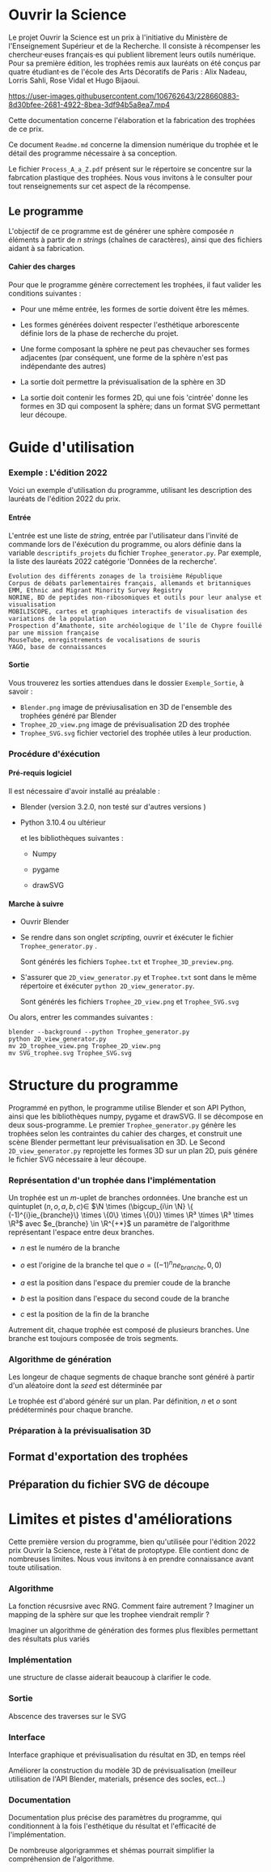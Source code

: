 # Ouvrir la Science

Le projet Ouvrir la Science est un prix à l'initiative  du Ministère de l'Enseignement Supérieur et de la Recherche. Il consiste à récompenser les chercheur·euses français·es qui publient librement leurs outils numérique.  Pour sa première édition,  les trophées remis aux lauréats on été conçus par quatre étudiant·es de l'école des Arts Décoratifs de Paris :  Alix Nadeau, Lorris Sahli, Rose Vidal et Hugo Bijaoui.

https://user-images.githubusercontent.com/106762643/228660883-8d30bfee-2681-4922-8bea-3df94b5a8ea7.mp4


Cette documentation concerne l'élaboration et la fabrication des trophées de ce prix. 

Ce document `Readme.md` concerne la dimension numérique du trophée et le détail des programme nécessaire à sa conception. 

Le fichier `Process_A_a_Z.pdf` présent sur le répertoire se concentre sur la fabrcation plastique des trophées. Nous vous invitons à le consulter pour tout renseignements sur cet aspect de la récompense.

## Le programme

L'objectif de ce programme est de générer une sphère composée $n$ éléments à partir de $n$ *string*s (chaînes de caractères), ainsi que des fichiers aidant à sa fabrication. 

#### Cahier des charges

Pour que le programme génère correctement les trophées, il faut valider les conditions suivantes : 

* Pour une même entrée, les formes de sortie doivent être les mêmes.

* Les formes générées doivent respecter l'esthétique arborescente définie lors de la phase de recherche du projet. 

* Une forme composant la sphère ne peut pas chevaucher ses formes adjacentes (par conséquent, une forme de la sphère n'est pas indépendante des autres)

* La sortie doit permettre la prévisualisation de la sphère en 3D

* La sortie doit contenir les formes 2D, qui une fois 'cintrée' donne les formes en 3D qui composent la sphère; dans un format SVG permettant leur découpe. 

# Guide d'utilisation

### Exemple : L'édition 2022

Voici un exemple d'utilisation du programme, utilisant les description des lauréats de l'édition 2022 du prix. 

#### Entrée

L'entrée est une liste de *string*, entrée par l'utilisateur dans l'invité de commande lors de l'éxécution du programme, ou alors définie dans la variable `descriptifs_projets` du fichier `Trophee_generator.py`. Par exemple, la liste des lauréats 2022 catégorie 'Données de la recherche'.

```
Evolution des différents zonages de la troisième République
Corpus de débats parlementaires français, allemands et britanniques 
EMM, Ethnic and Migrant Minority Survey Registry
NORINE, BD de peptides non-ribosomiques et outils pour leur analyse et visualisation
MOBILISCOPE, cartes et graphiques interactifs de visualisation des variations de la population
Prospection d’Amathonte, site archéologique de l’île de Chypre fouillé par une mission française
MouseTube, enregistrements de vocalisations de souris
YAGO, base de connaissances
```
#### Sortie

Vous trouverez les sorties attendues dans le dossier `Exemple_Sortie`, à savoir : 
* `Blender.png` image de préviusalisation en 3D de l'ensemble des trophées généré par Blender
* `Trophee_2D_view.png` image de prévisualisation 2D des trophée
* `Trophee_SVG.svg` fichier vectoriel des trophée utiles à leur production.

### Procédure d'éxécution

#### Pré-requis logiciel

Il est nécessaire d'avoir installé au préalable :

* Blender (version 3.2.0, non testé sur d'autres versions )

* Python 3.10.4 ou ultérieur 
  
  et les bibliothèques suivantes : 
  
  * Numpy
  
  * pygame
  
  * drawSVG

#### Marche à suivre

* Ouvrir Blender

* Se rendre dans son onglet *script*ing, ouvrir et éxécuter le fichier `Trophee_generator.py` . 
  
  Sont générés les fichiers `Tophee.txt` et `Trophee_3D_preview.png`.

* S'assurer que `2D_view_generator.py` et `Trophee.txt` sont dans le même répertoire et éxécuter `python 2D_view_generator.py`.
  
  Sont générés les fichiers `Trophee_2D_view.png` et `Trophee_SVG.svg`
  
Ou alors, entrer les commandes suivantes : 
  ```
  blender --background --python Trophee_generator.py
  python 2D_view_generator.py
  mv 2D_trophee_view.png Trophee_2D_view.png
  mv SVG_trophee.svg Trophee_SVG.svg
  ```

# Structure du programme

Programmé en python, le programme utilise Blender et son API Python, ainsi que les bibliothèques numpy, pygame et drawSVG. Il se décompose en deux sous-programme.
Le premier `Trophee_generator.py` génère les trophées selon les contraintes du cahier des charges, et construit une scène Blender permettant leur prévisualisation en 3D.
Le Second `2D_view_generator.py` reprojette les formes 3D sur un plan 2D, puis génére le fichier SVG nécessaire à leur découpe. 

### Représentation d'un trophée dans l'implémentation

Un trophée est un $m$-uplet de branches ordonnées. Une branche est un quintuplet $(n,o,a,b,c) \in$ $\N \times (\bigcup_{i\in \N} \{ (-1)^{i}ie_{branche}\} \times \{0\} \times \{0\}) \times \R³ \times \R³ \times \R³$  avec $e_{branche} \in \R^{+*}$ un paramètre de l'algorithme représentant l'espace entre deux branches. 

- $n$ est le numéro de la branche 

- $o$ est l'origine de la branche tel que $o=((-1)^n ne_{branche},0,0)$

- $a$ est la position dans l'espace du premier coude de la branche

- $b$ est la position dans l'espace du second coude de la branche

- $c$ est la position de la fin de la branche

Autrement dit, chaque trophée est composé de plusieurs branches. Une branche est toujours composée de trois segments.

### Algorithme de génération

Les longeur de chaque segments de chaque branche sont généré à partir d'un aléatoire dont la *seed* est déterminée par 

Le trophée est d'abord généré sur un plan. Par définition, $n$ et $o$ sont prédéterminés pour chaque branche. 

### Préparation à la prévisualisation 3D

## Format d'exportation des trophées

## Préparation du fichier SVG de découpe

# Limites et pistes d'améliorations

Cette première version du programme, bien qu'utilisée pour l'édition 2022 prix Ouvrir la Science, reste à l'état de protoptype. Elle contient donc de nombreuses limites. Nous vous invitons à en prendre connaissance avant toute utilisation.

### Algorithme

La fonction récusrsive avec RNG. Comment faire autrement ? Imaginer un mapping de la sphère sur que les trophee viendrait remplir ?

Imaginer un algorithme de génération des formes plus flexibles permettant des résultats plus variés 

### Implémentation

une structure de classe aiderait beaucoup à clarifier le code.

### Sortie

Abscence des traverses sur le SVG

### Interface

Interface graphique et prévisualisation du résultat en 3D, en temps réel

Améliorer la construction du modèle 3D de prévisualisation (meilleur utilisation de l'API Blender, materials, présence des socles, ect...)

### Documentation

Documentation plus précise des paramètres du programme, qui conditionnent à la fois l'esthétique du résultat et l'efficacité de l'implémentation.

De nombreuse algorigrammes et shémas pourrait simplifier la compréhension de l'algorithme.

  



